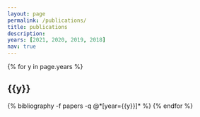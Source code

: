 ```yaml
---
layout: page
permalink: /publications/
title: publications
description:
years: [2021, 2020, 2019, 2018]
nav: true
---
```


<div class="publications">

{% for y in page.years %}

  <h2 class="year">{{y}}</h2>
  {% bibliography -f papers -q @*[year={{y}}]* %}
{% endfor %}

</div>
